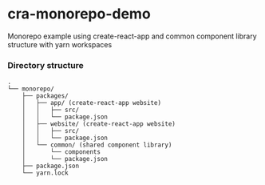 # cra-monorepo-demo
Monorepo example using create-react-app and common component library structure with yarn workspaces

### Directory structure
```
.
└── monorepo/
    ├── packages/
    │   ├── app/ (create-react-app website)
    │   │   ├── src/
    │   │   └── package.json
    │   ├── website/ (create-react-app website)
    │   │   ├── src/
    │   │   └── package.json
    │   └── common/ (shared component library)
    │       └── components
    │       └── package.json
    ├── package.json
    └── yarn.lock
```


